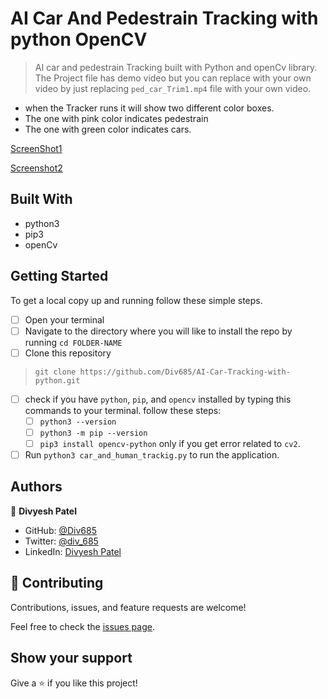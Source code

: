 # AI Car And Pedestrain Tracking with python OpenCV

> AI car and pedestrain Tracking built with Python and openCv library. The Project file has demo video but you can replace with your own video by just replacing `ped_car_Trim1.mp4` file with your own video. 
- when the Tracker runs it will show two different color boxes. 
- The one with pink color indicates pedestrain
- The one with green color indicates cars.

[ScreenShot1](./Screenshot1.png)

[Screenshot2](./Screenshot2.png)


## Built With

- python3
- pip3
- openCv


## Getting Started

To get a local copy up and running follow these simple steps.

- [ ] Open your terminal
- [ ]  Navigate to the directory where you will like to install the repo by running `cd FOLDER-NAME` 
- [ ] Clone this repository
 > `git clone https://github.com/Div685/AI-Car-Tracking-with-python.git`
- [ ] check if you have `python`, `pip`, and `opencv` installed by typing this commands to your terminal. follow these steps:
  - [ ] `python3 --version`
  - [ ] `python3 -m pip --version`
  - [ ] `pip3 install opencv-python` only if you get error related to `cv2`.
- [ ] Run `python3 car_and_human_trackig.py` to run the application.

## Authors

👤 **Divyesh Patel**

- GitHub: [@Div685](https://github.com/Div685)
- Twitter: [@div_685](https://twitter.com/div_685)
- LinkedIn: [Divyesh Patel](https://www.linkedin.com/in/divyesh-daxa-patel/)


## 🤝 Contributing

Contributions, issues, and feature requests are welcome!

Feel free to check the [issues page](https://github.com/Div685/AI-Car-Tracking-with-python/issues).


## Show your support

Give a ⭐️ if you like this project!
